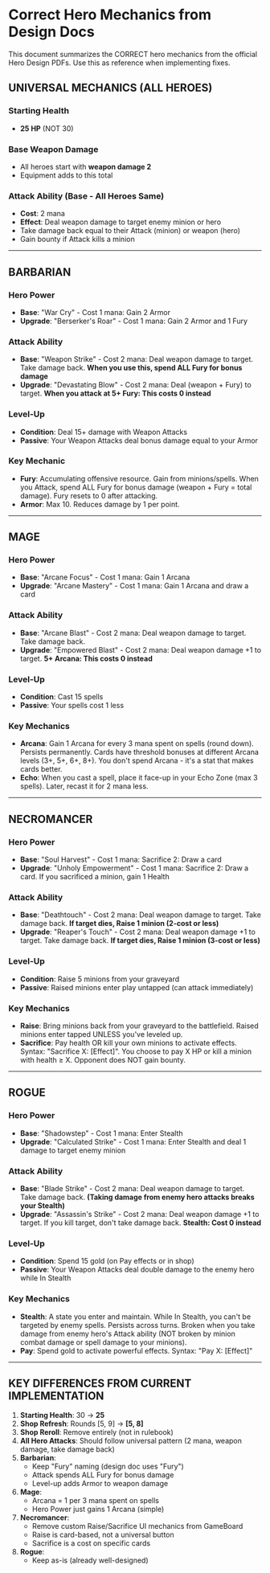 # Correct Hero Mechanics from Design Docs

This document summarizes the CORRECT hero mechanics from the official Hero Design PDFs. Use this as reference when implementing fixes.

## UNIVERSAL MECHANICS (ALL HEROES)

### Starting Health
- **25 HP** (NOT 30)

### Base Weapon Damage
- All heroes start with **weapon damage 2**
- Equipment adds to this total

### Attack Ability (Base - All Heroes Same)
- **Cost**: 2 mana
- **Effect**: Deal weapon damage to target enemy minion or hero
- Take damage back equal to their Attack (minion) or weapon (hero)
- Gain bounty if Attack kills a minion

---

## BARBARIAN

### Hero Power
- **Base**: "War Cry" - Cost 1 mana: Gain 2 Armor
- **Upgrade**: "Berserker's Roar" - Cost 1 mana: Gain 2 Armor and 1 Fury

### Attack Ability
- **Base**: "Weapon Strike" - Cost 2 mana: Deal weapon damage to target. Take damage back. **When you use this, spend ALL Fury for bonus damage**
- **Upgrade**: "Devastating Blow" - Cost 2 mana: Deal (weapon + Fury) to target. **When you attack at 5+ Fury: This costs 0 instead**

### Level-Up
- **Condition**: Deal 15+ damage with Weapon Attacks
- **Passive**: Your Weapon Attacks deal bonus damage equal to your Armor

### Key Mechanic
- **Fury**: Accumulating offensive resource. Gain from minions/spells. When you Attack, spend ALL Fury for bonus damage (weapon + Fury = total damage). Fury resets to 0 after attacking.
- **Armor**: Max 10. Reduces damage by 1 per point.

---

## MAGE

### Hero Power
- **Base**: "Arcane Focus" - Cost 1 mana: Gain 1 Arcana
- **Upgrade**: "Arcane Mastery" - Cost 1 mana: Gain 1 Arcana and draw a card

### Attack Ability
- **Base**: "Arcane Blast" - Cost 2 mana: Deal weapon damage to target. Take damage back.
- **Upgrade**: "Empowered Blast" - Cost 2 mana: Deal weapon damage +1 to target. **5+ Arcana: This costs 0 instead**

### Level-Up
- **Condition**: Cast 15 spells
- **Passive**: Your spells cost 1 less

### Key Mechanics
- **Arcana**: Gain 1 Arcana for every 3 mana spent on spells (round down). Persists permanently. Cards have threshold bonuses at different Arcana levels (3+, 5+, 6+, 8+). You don't spend Arcana - it's a stat that makes cards better.
- **Echo**: When you cast a spell, place it face-up in your Echo Zone (max 3 spells). Later, recast it for 2 mana less.

---

## NECROMANCER

### Hero Power
- **Base**: "Soul Harvest" - Cost 1 mana: Sacrifice 2: Draw a card
- **Upgrade**: "Unholy Empowerment" - Cost 1 mana: Sacrifice 2: Draw a card. If you sacrificed a minion, gain 1 Health

### Attack Ability
- **Base**: "Deathtouch" - Cost 2 mana: Deal weapon damage to target. Take damage back. **If target dies, Raise 1 minion (2-cost or less)**
- **Upgrade**: "Reaper's Touch" - Cost 2 mana: Deal weapon damage +1 to target. Take damage back. **If target dies, Raise 1 minion (3-cost or less)**

### Level-Up
- **Condition**: Raise 5 minions from your graveyard
- **Passive**: Raised minions enter play untapped (can attack immediately)

### Key Mechanics
- **Raise**: Bring minions back from your graveyard to the battlefield. Raised minions enter tapped UNLESS you've leveled up.
- **Sacrifice**: Pay health OR kill your own minions to activate effects. Syntax: "Sacrifice X: [Effect]". You choose to pay X HP or kill a minion with health ≥ X. Opponent does NOT gain bounty.

---

## ROGUE

### Hero Power
- **Base**: "Shadowstep" - Cost 1 mana: Enter Stealth
- **Upgrade**: "Calculated Strike" - Cost 1 mana: Enter Stealth and deal 1 damage to target enemy minion

### Attack Ability
- **Base**: "Blade Strike" - Cost 2 mana: Deal weapon damage to target. Take damage back. **(Taking damage from enemy hero attacks breaks your Stealth)**
- **Upgrade**: "Assassin's Strike" - Cost 2 mana: Deal weapon damage +1 to target. If you kill target, don't take damage back. **Stealth: Cost 0 instead**

### Level-Up
- **Condition**: Spend 15 gold (on Pay effects or in shop)
- **Passive**: Your Weapon Attacks deal double damage to the enemy hero while In Stealth

### Key Mechanics
- **Stealth**: A state you enter and maintain. While In Stealth, you can't be targeted by enemy spells. Persists across turns. Broken when you take damage from enemy hero's Attack ability (NOT broken by minion combat damage or spell damage to your minions).
- **Pay**: Spend gold to activate powerful effects. Syntax: "Pay X: [Effect]"

---

## KEY DIFFERENCES FROM CURRENT IMPLEMENTATION

1. **Starting Health**: 30 → **25**
2. **Shop Refresh**: Rounds [5, 9] → **[5, 8]**
3. **Shop Reroll**: Remove entirely (not in rulebook)
4. **All Hero Attacks**: Should follow universal pattern (2 mana, weapon damage, take damage back)
5. **Barbarian**:
   - Keep "Fury" naming (design doc uses "Fury")
   - Attack spends ALL Fury for bonus damage
   - Level-up adds Armor to weapon damage
6. **Mage**:
   - Arcana = 1 per 3 mana spent on spells
   - Hero Power just gains 1 Arcana (simple)
7. **Necromancer**:
   - Remove custom Raise/Sacrifice UI mechanics from GameBoard
   - Raise is card-based, not a universal button
   - Sacrifice is a cost on specific cards
8. **Rogue**:
   - Keep as-is (already well-designed)
